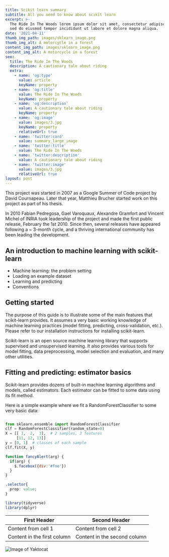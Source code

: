 ```yaml
---
title: Scikit learn summary
subtitle: All you need to know about scikit learn
excerpt: >-
  The Ride In The Woods lorem ipsum dolor sit amet, consectetur adipiscing elit,
  sed do eiusmod tempor incididunt ut labore et dolore magna aliqua. 
date: '2021-04-11'
thumb_img_path: images/sklearn_image.png
thumb_img_alt: A motorcycle in a forest
content_img_path: images/sklearn_image.png
content_img_alt: A motorcycle in a forest
seo:
  title: The Ride In The Woods
  description: A cautionary tale about riding
  extra:
    - name: 'og:type'
      value: article
      keyName: property
    - name: 'og:title'
      value: The Ride In The Woods
      keyName: property
    - name: 'og:description'
      value: A cautionary tale about riding
      keyName: property
    - name: 'og:image'
      value: images/3.jpg
      keyName: property
      relativeUrl: true
    - name: 'twitter:card'
      value: summary_large_image
    - name: 'twitter:title'
      value: The Ride In The Woods
    - name: 'twitter:description'
      value: A cautionary tale about riding
    - name: 'twitter:image'
      value: images/3.jpg
      relativeUrl: true
layout: post
---
```


This project was started in 2007 as a Google Summer of Code project by David Cournapeau. Later that year, Matthieu Brucher started work on this project as part of his thesis.

In 2010 Fabian Pedregosa, Gael Varoquaux, Alexandre Gramfort and Vincent Michel of INRIA took leadership of the project and made the first public release, February the 1st 2010. Since then, several releases have appeared following a ~ 3-month cycle, and a thriving international community has been leading the development.

## An introduction to machine learning with scikit-learn

- Machine learning: the problem setting
- Loading an example dataset
- Learning and predicting
- Conventions

## Getting started

The purpose of this guide is to illustrate some of the main features that scikit-learn provides. It assumes a very basic working knowledge of machine learning practices (model fitting, predicting, cross-validation, etc.). Please refer to our installation instructions for installing scikit-learn.

Scikit-learn is an open source machine learning library that supports supervised and unsupervised learning. It also provides various tools for model fitting, data preprocessing, model selection and evaluation, and many other utilities.

## Fitting and predicting: estimator basics

Scikit-learn provides dozens of built-in machine learning algorithms and models, called estimators. Each estimator can be fitted to some data using its fit method.

Here is a simple example where we fit a RandomForestClassifier to some very basic data:

```python

from sklearn.ensemble import RandomForestClassifier
clf = RandomForestClassifier(random_state=0)
X = [[ 1,  2,  3],  # 2 samples, 3 features
     [11, 12, 13]]
y = [0, 1]  # classes of each sample
clf.fit(X, y)

```

```javascript
function fancyAlert(arg) {
  if(arg) {
    $.facebox({div:'#foo'})
  }
}
```

```css
.selector{
  prop: value;
}
```

```R
library(tidyverse)
library(dplyr)
```


First Header | Second Header
------------ | -------------
Content from cell 1 | Content from cell 2
Content in the first column | Content in the second column

![Image of Yaktocat](https://octodex.github.com/images/yaktocat.png)
